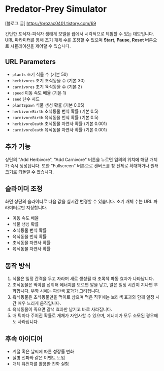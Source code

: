 # Predator-Prey Simulator
[블로그 글]
https://prozac0401.tistory.com/69

간단한 포식자-피식자 생태계 모델을 웹에서 시각적으로 체험할 수 있는 데모입니다. URL 파라미터를 통해 초기 개체 수를 조정할 수 있으며 **Start**, **Pause**, **Reset** 버튼으로 시뮬레이션을 제어할 수 있습니다.

## URL Parameters
- `plants` 초기 식물 수 (기본 50)
- `herbivores` 초기 초식동물 수 (기본 30)
- `carnivores` 초기 육식동물 수 (기본 2)
- `speed` 이동 속도 배율 (기본 1)
- `seed` 난수 시드
- `plantSpawn` 식물 생성 확률 (기본 0.05)
- `herbivoreBirth` 초식동물 번식 확률 (기본 0.5)
- `carnivoreBirth` 육식동물 번식 확률 (기본 0.5)
- `herbivoreDeath` 초식동물 자연사 확률 (기본 0.001)
- `carnivoreDeath` 육식동물 자연사 확률 (기본 0.001)

## 추가 기능
상단의 "Add Herbivore", "Add Carnivore" 버튼을 누르면
임의의 위치에 해당 개체가 즉시 생성됩니다.
또한 "Fullscreen" 버튼으로 캔버스를 창 전체로 확대하거나 원래 크기로 되돌릴 수 있습니다.

## 슬라이더 조정
화면 상단의 슬라이더로 다음 값을 실시간 변경할 수 있습니다. 초기 개체 수는 URL 파라미터로만 지정합니다.

- 이동 속도 배율
- 식물 생성 확률
- 초식동물 번식 확률
- 육식동물 번식 확률
- 초식동물 자연사 확률
- 육식동물 자연사 확률


## 동작 방식
1. 식물은 일정 간격을 두고 자라며 새로 생성될 때 초록색 파동 효과가 나타납니다.
2. 초식동물은 먹이를 섭취해 에너지를 모으면 알을 낳고, 알은 일정 시간이 지나면 부화합니다. 부화 시에는 파란색 효과가 그려집니다.
3. 육식동물은 초식동물만을 먹이로 삼으며 먹은 직후에는 보라색 효과와 함께 일정 시간 매우 느리게 움직입니다.
4. 육식동물이 죽으면 갈색 효과만 남기고 바로 사라집니다.
5. 매 틱마다 주어진 확률로 개체가 자연사할 수 있으며, 에너지가 모두 소모된 경우에도 사라집니다.

## 후속 아이디어
- 계절 혹은 날씨에 따른 성장률 변화
- 질병 전파와 같은 이벤트 도입
- 개체 유전자를 활용한 진화 실험
